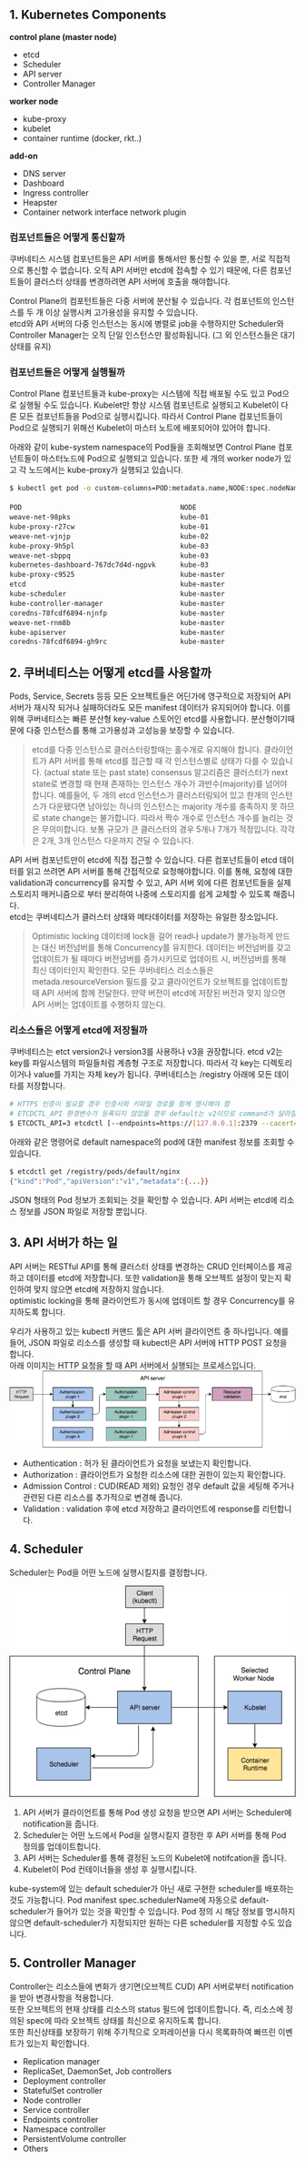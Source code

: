 
## 1. Kubernetes Components
**control plane (master node)**
 - etcd  
 - Scheduler
 - API server
 - Controller Manager

**worker node**
 - kube-proxy
 - kubelet
 - container runtime (docker, rkt..)

**add-on**
 - DNS server
 - Dashboard
 - Ingress controller
 - Heapster
 - Container network interface network plugin

### 컴포넌트들은 어떻게 통신할까  
쿠버네티스 시스템 컴포넌트들은 API 서버를 통해서만 통신할 수 있을 뿐, 서로 직접적으로 통신할 수 없습니다.
오직 API 서버만 etcd에 접속할 수 있기 때문에, 다른 컴포넌트들이 클러스터 상태를 변경하려면 API 서버에 호출을 해야합니다.  

Control Plane의 컴포턴트들은 다중 서버에 분산될 수 있습니다. 각 컴포넌트의 인스턴스를 두 개 이상 실행시켜 고가용성을 유지할 수 있습니다.  
etcd와 API 서버의 다중 인스턴스는 동시에 병렬로 job을 수행하지만 Scheduler와 Controller Manager는 오직 단일 인스턴스만 활성화됩니다. (그 외 인스턴스들은 대기상태를 유지)


### 컴포넌트들은 어떻게 실행될까
Control Plane 컴포넌트들과 kube-proxy는 시스템에 직접 배포될 수도 있고 Pod으로 실행될 수도 있습니다.
Kubelet만 항상 시스템 컴포넌트로 실행되고 Kubelet이 다른 모든 컴포넌트들을 Pod으로 실행시킵니다. 따라서 Control Plane 컴포넌트들이 Pod으로 실행되기 위해선 Kubelet이 마스터 노트에 배포되어야 있어야 합니다.

아래와 같이 kube-system namespace의 Pod들을 조회해보면 Control Plane 컴포넌트들이 마스터노드에 Pod으로 실행되고 있습니다. 또한 세 개의 worker node가 있고 각 노드에서는 kube-proxy가 실행되고 있습니다.  
```sh
$ kubectl get pod -o custom-columns=POD:metadata.name,NODE:spec.nodeName --sort-by spec.nodeName -n kube-system  

POD                                       NODE
weave-net-98pks                           kube-01
kube-proxy-r27cw                          kube-01
weave-net-vjnjp                           kube-02
kube-proxy-9h5pl                          kube-03
weave-net-sbppq                           kube-03
kubernetes-dashboard-767dc7d4d-ngpvk      kube-03
kube-proxy-c9525                          kube-master
etcd                                      kube-master
kube-scheduler                            kube-master
kube-controller-manager                   kube-master
coredns-78fcdf6894-njnfp                  kube-master
weave-net-rnm8b                           kube-master
kube-apiserver                            kube-master
coredns-78fcdf6894-gh9rc                  kube-master
```

## 2. 쿠버네티스는 어떻게 etcd를 사용할까
Pods, Service, Secrets 등등 모든 오브젝트들은 어딘가에 영구적으로 저장되어 API 서버가 재시작 되거나 실패하더라도 모든 manifest 데이터가 유지되어야 합니다. 이를 위해 쿠버네티스는 빠른 분산형 key-value 스토어인 etcd를 사용합니다. 분산형이기때문에 다중 인스턴스를 통해 고가용성과 고성능을 보장할 수 있습니다.
> etcd를 다중 인스턴스로 클러스터링할때는 홀수개로 유지해야 합니다.
클라이언트가 API 서버를 통해 etcd를 접근할 때 각 인스턴스별로 상태가 다를 수 있습니다. (actual state 또는 past state)
consensus 알고리즘은 클러스터가 next state로 변경할 때 현재 존재하는 인스턴스 개수가 과반수(majority)를 넘어야 합니다.
예를들어, 두 개의 etcd 인스턴스가 클러스터링되어 있고 한개의 인스턴스가 다운됐다면 남아있는 하나의 인스턴스는 majority 개수를
충족하지 못 하므로 state change는 불가합니다. 따라서 짝수 개수로 인스턴스 개수를 늘리는 것은 무의미합니다.
보통 규모가 큰 클러스터의 경우 5개나 7개가 적정입니다. 각각은 2개, 3개 인스턴스 다운까지 견딜 수 있습니다.  

API 서버 컴포넌트만이 etcd에 직접 접근할 수 있습니다. 다른 컴포넌트들이 etcd 데이터를 읽고 쓰려면 API 서버를 통해 간접적으로 요청해야합니다. 이를 통해, 요청에 대한 validation과 concurrency를 유지할 수 있고, API 서버 외에 다른 컴포넌트들을 실제 스토리지 매커니즘으로 부터 분리하여 나중에 스토리지를 쉽게 교체할 수 있도록 해줍니다.  
etcd는 쿠버네티스가 클러스터 상태와 메타데이터를 저장하는 유일한 장소입니다.  

> Optimistic locking
데이터에 lock을 걸어 read나 update가 불가능하게 만드는 대신 버전넘버를 통해 Concurrency를 유지한다.
데이터는 버전넘버를 갖고 업데이트가 될 때마다 버전넘버를 증가시키므로 업데이트 시, 버전넘버를 통해 최신 데이터인지 확인한다.
모든 쿠버네티스 리소스들은 metada.resourceVersion 필드를 갖고 클라이언트가 오브젝트를 업데이트할 때 API 서버에 함께 전달한다. 만약 버전이 etcd에 저장된 버전과 맞지 않으면 API 서버는 업데이트를 수행하지 않는다.

### 리소스들은 어떻게 etcd에 저장될까
쿠버네티스는 etct version2나 version3를 사용하나 v3을 권장합니다.
etcd v2는 key를 파일시스템의 파일들처럼 계층형 구조로 저장합니다. 따라서 각 key는 디렉토리이거나 value를 가지는 자체 key가 됩니다. 쿠버네티스는 /registry 아래에 모든 데이타를 저장합니다.

```sh
# HTTPS 인증이 필요할 경우 인증서와 키파일 경로를 함께 명시해야 함
# ETCDCTL_API 환경변수가 등록되지 않았을 경우 default는 v2이므로 command가 달라질 수 있음
$ ETCDCTL_API=3 etcdctl [--endpoints=https://[127.0.0.1]:2379 --cacert={file_path} --cert={file_path} --key={file_path}] get /registry --prefix=true --keys-only
```

아래와 같은 명령어로 default namespace의 pod에 대한 manifest 정보를 조회할 수 있습니다.  
```sh
$ etcdctl get /registry/pods/default/nginx
{"kind":"Pod","apiVersion":"v1","metadata":{...}}
```

JSON 형태의 Pod 정보가 조회되는 것을 확인할 수 있습니다. API 서버는 etcd에 리소스 정보를 JSON 파일로 저장할 뿐입니다.   

## 3. API 서버가 하는 일
API 서버는 RESTful API를 통해 클러스터 상태를 변경하는 CRUD 인터페이스를 제공하고 데이터를 etcd에 저장합니다.
또한 validation을 통해 오브젝트 설정이 맞는지 확인하여 맞지 않으면 etcd에 저장하지 않습니다.  
optimistic locking을 통해 클라이언트가 동시에 업데이트 할 경우 Concurrency를 유지하도록 합니다.  

우리가 사용하고 있는 kubectl 커맨드 툴은 API 서버 클라이언트 중 하나입니다. 예를들어, JSON 파일로 리소스를 생성할 때 kubectl은 API 서버에 HTTP POST 요청을 합니다.  
아래 이미지는 HTTP 요청을 할 때 API 서버에서 실행되는 프로세스입니다.  
![](../image/kubernetes-apiserver.png)
- Authentication : 허가 된 클라이언트가 요청을 보냈는지 확인합니다.
- Authorization : 클라이언트가 요청한 리소스에 대한 권한이 있는지 확인합니다.
- Admission Control : CUD(READ 제외) 요청인 경우 default 값을 세팅해 주거나 관련된 다른 리소스를 추가적으로 변경해 줍니다.  
- Validation : validation 후에 etcd 저장하고 클라이언트에 response를 리턴합니다.  

## 4. Scheduler
Scheduler는 Pod을 어떤 노드에 실행시킬지를 결정합니다.

![](../image/kubernetes-scheduler.png)
1. API 서버가 클라이언트를 통해 Pod 생성 요청을 받으면 API 서버는 Scheduler에 notification을 줍니다.
2. Scheduler는 어떤 노드에서 Pod을 실행시킬지 결정한 후 API 서버를 통해 Pod 정의를 업데이트합니다.
3. API 서버는 Scheduler를 통해 결정된 노드의 Kubelet에 notifcation을 줍니다.
4. Kubelet이 Pod 컨테이너들을 생성 후 실행시킵니다.     

kube-system에 있는 default scheduler가 아닌 새로 구현한 scheduler를 배포하는 것도 가능합니다. Pod manifest spec.schedulerName에 자동으로 default-scheduler가 들어가 있는 것을 확인할 수 있습니다. Pod 정의 시 해당 정보를 명시하지 않으면 default-scheduler가 지정되지만 원하는 다른 scheduler를 지정할 수도 있습니다.  

## 5. Controller Manager
Controller는 리소스들에 변화가 생기면(오브젝트 CUD) API 서버로부터 notification을 받아 변경사항을 적용합니다.  
또한 오브젝트의 현재 상태를 리소스의 status 필드에 업데이트합니다.
즉, 리소스에 정의된 spec에 따라 오브젝트 상태를 최신으로 유지하도록 합니다.  
또한 최신상태를 보장하기 위해 주기적으로 오퍼레이션을 다시 목록화하여 빠뜨린 이벤트가 있는지 확인합니다.  

- Replication manager
- ReplicaSet, DaemonSet, Job controllers
- Deployment controller
- StatefulSet controller
- Node controller
- Service controller
- Endpoints controller
- Namespace controller
- PersistentVolume controller
- Others  
